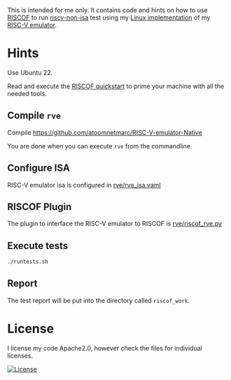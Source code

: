 This is intended for me only. It contains code and hints on how to use [RISCOF](https://riscof.readthedocs.io/) to run [riscv-non-isa](https://github.com/riscv-non-isa/riscv-arch-test) test using my [Linux implementation](https://github.com/atoomnetmarc/RISC-V-emulator-Native) of my [RISC-V emulator](https://github.com/atoomnetmarc/RISC-V-emulator).

# Hints

Use Ubuntu 22.

Read and execute the [RISCOF quickstart](https://riscof.readthedocs.io/en/stable/installation.html) to prime your machine with all the needed tools.

## Compile `rve`

Compile https://github.com/atoomnetmarc/RISC-V-emulator-Native

You are done when you can execute `rve` from the commandline.

## Configure ISA

RISC-V emulator isa is configured in [rve/rve_isa.yaml](rve/rve_isa.yaml)

## RISCOF Plugin

The plugin to interface the RISC-V emulator to RISCOF is [rve/riscof_rve.py](rve/riscof_rve.py)

## Execute tests

```bash
./runtests.sh
```

## Report

The test report will be put into the directory called `riscof_work`.

# License

I license my code Apache2.0, however check the files for individual licenses.

[![License](https://img.shields.io/badge/License-Apache%202.0-blue.svg)](https://opensource.org/licenses/Apache-2.0)
